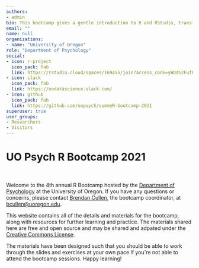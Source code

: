 ```yaml
---
authors:
- admin
bio: This bootcamp gives a gentle introduction to R and RStudio, transforming and visualizing data with the tidyverse, and the basics of R Markdown.
email: ""
name: null
organizations:
- name: "University of Oregon"
role: "Department of Psychology"
social:
- icon: r-project
  icon_pack: fab
  link: https://rstudio.cloud/spaces/169455/join?access_code=yWOd%2Fuf8lAnvG%2Bz1KkK38lol4iUfCMrw60kxkTq2
- icon: slack
  icon_pack: fab
  link: https://uodatascience.slack.com/
- icon: github
  icon_pack: fab
  link: https://github.com/uopsych/summeR-bootcamp-2021
superuser: true
user_groups:
- Researchers
- Visitors
---
```


# UO Psych R Bootcamp 2021

<br>

Welcome to the 4th annual R Bootcamp hosted by the [Department of Psychology](https://psychology.uoregon.edu/) at the University of Oregon. If you have any questions or concerns, please contact [Brendan Cullen](https://bcullen.rbind.io/), the bootcamp coordinator, at [bcullen@uoregon.edu](mailto:bcullen@uoregon.edu).

This website contains all of the details and materials for the bootcamp, along with resources for further learning and practice. The materials shared here are free and open source and may be shared and adpated under the [Creative Commons License](https://creativecommons.org/licenses/by/4.0/). 

The materials have been designed such that you should be able to work through the slides and exercises at your own pace if you're not able to attend the bootcamp sessions. Happy learning! 



